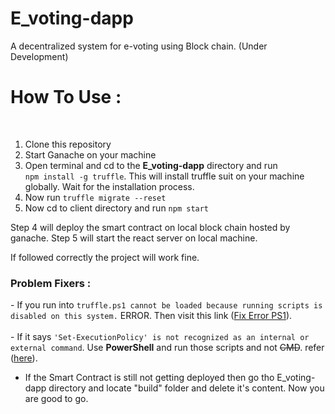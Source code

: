 # E_voting-dapp
A decentralized system for e-voting using Block chain. (Under Development)

<h1>How To Use :</h2><br>
<ol>
  <li>Clone this repository</li>
  <li>Start Ganache on your machine</li>
  <li>Open terminal and cd to the <strong>E_voting-dapp</strong> directory and run <br> <code>npm install -g truffle</code>. This will install truffle suit on your machine globally. Wait for the installation process.</li>
  <li>Now run <code>truffle migrate --reset</code></li>
  <li>Now cd to client directory and run <code>npm start</code></li>
</ol>

Step 4 will deploy the smart contract on local block chain hosted by ganache.
Step 5 will start the react server on local machine.

If followed correctly the project will work fine.

<h3>Problem Fixers :</h3>
- If you run into <code>truffle.ps1 cannot be loaded because running scripts is disabled on this system.</code> ERROR. Then visit this link (<a href="https://www.c-sharpcorner.com/article/how-to-fix-ps1-can-not-be-loaded-because-running-scripts-is-disabled-on-this-sys/" target="_blank">Fix Error PS1<a/>).
<br><br>
- If it says <code>'Set-ExecutionPolicy' is not recognized as an internal or external command</code>. Use <strong>PowerShell</strong> and run those scripts and not <strike>CMD</strike>. refer (<a href="https://stackoverflow.com/questions/58536140/set-executionpolicy-is-not-recognized-as-an-internal-or-external-command-oper" target="_blank">here</a>).

 - If the Smart Contract is still not getting deployed then go tho E_voting-dapp directory and locate "build" folder and delete it's content. Now you are good to go. 
